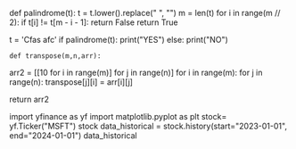 def palindrome(t):
    t = t.lower().replace(" ", "")
    m = len(t)
    for i in range(m // 2):
        if t[i] != t[m - i - 1]:
            return False
    return True

t = 'Cfas afc'
if palindrome(t):
    print("YES")
else:
    print("NO")


    def transpose(m,n,arr):
  arr2 = [[10 for i in range(m)] for j in range(n)]
  for i in range(m):
        for j in range(n):
            transpose[j][i] = arr[i][j]

  return arr2

  import yfinance as yf
import matplotlib.pyplot as plt
stock= yf.Ticker("MSFT")
stock
data_historical = stock.history(start="2023-01-01", end="2024-01-01")
data_historical
